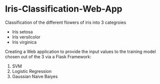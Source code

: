 # Iris-Classification-Web-App
Classification of the different flowers of iris into 3 categroies
- Iris setosa
- Iris versilcolor
- Iris virginica

Creating a Web application to provide the input values to the training model chosen out of the 3 via a Flask Framework:
1. SVM
2. Logistic Regression
3. Gaussian Naive Baiyes


